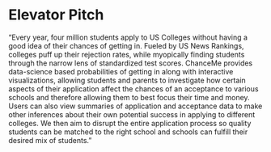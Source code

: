 # Elevator Pitch

“Every year, four million students apply to US Colleges without having a good idea of their chances of getting in. Fueled by US News Rankings, colleges puff up their rejection rates, while myopically finding students through the narrow lens of standardized test scores. ChanceMe provides data-science based probabilities of getting in along with interactive visualizations, allowing students and parents to investigate how certain aspects of their application affect the chances of an acceptance to various schools and therefore allowing them to best focus their time and money. Users can also view summaries of application and acceptance data to make other inferences about their own potential success in applying to different colleges. We then aim to disrupt the entire application process so quality students can be matched to the right school and schools can fulfill their desired mix of students.”
